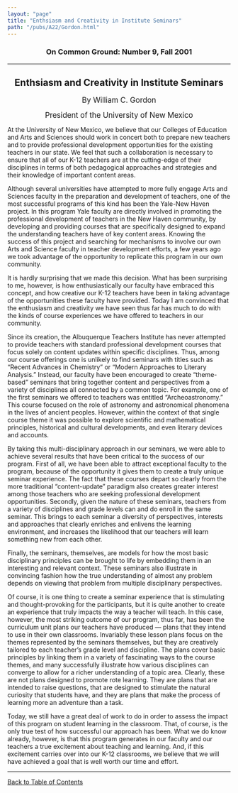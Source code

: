 ```yaml
---
layout: "page"
title: "Enthsiasm and Creativity in Institute Seminars"
path: "/pubs/A22/Gordon.html"
---
```

<main>
<h3 align="CENTER">On Common Ground: Number 9, Fall 2001</h3>
<hr/>
<h2 align="CENTER">Enthsiasm and Creativity in Institute Seminars</h2>
<p align="CENTER"><big>By William C. Gordon</big></p>
<p align="CENTER"><big>President of the University of New Mexico</big></p>
<p>At the University of New Mexico, we believe that our Colleges of Education and Arts and Sciences should work in concert both to prepare new teachers and to provide professional development opportunities for the existing teachers in our state. We feel that such a collaboration is necessary to ensure that all of our K-12 teachers are at the cutting-edge of their disciplines in terms of both pedagogical approaches and strategies and their knowledge of important content areas.</p>
<p>Although several universities have attempted to more fully engage Arts and Sciences faculty in the preparation and development of teachers, one of the most successful programs of this kind has been the Yale-New Haven project. In this program Yale faculty are directly involved in promoting the professional development of teachers in the New Haven community, by developing and providing courses that are specifically designed to expand the understanding teachers have of key content areas. Knowing the success of this project and searching for mechanisms to involve our own Arts and Science faculty in teacher development efforts, a few years ago we took advantage of the opportunity to replicate this program in our own community.</p>
<p>It is hardly surprising that we made this decision. What has been surprising to me, however, is how enthusiastically our faculty have embraced this concept, and how creative our K-12 teachers have been in taking advantage of the opportunities these faculty have provided. Today I am convinced that the enthusiasm and creativity we have seen thus far has much to do with the kinds of course experiences we have offered to teachers in our community.</p>
<p>Since its creation, the Albuquerque Teachers Institute has never attempted to provide teachers with standard professional development courses that focus solely on content updates within specific disciplines. Thus, among our course offerings one is unlikely to find seminars with titles such as “Recent Advances in Chemistry” or “Modern Approaches to Literary Analysis.” Instead, our faculty have been encouraged to create “theme-based” seminars that bring together content and perspectives from a variety of disciplines all connected by a common topic. For example, one of the first seminars we offered to teachers was entitled “Archeoastronomy.” This course focused on the role of astronomy and astronomical phenomena in the lives of ancient peoples. However, within the context of that single course theme it was possible to explore scientific and mathematical principles, historical and cultural developments, and even literary devices and accounts.</p>
<p>By taking this multi-disciplinary approach in our seminars, we were able to achieve several results that have been critical to the success of our program. First of all, we have been able to attract exceptional faculty to the program, because of the opportunity it gives them to create a truly unique seminar experience. The fact that these courses depart so clearly from the more traditional “content-update” paradigm also creates greater interest among those teachers who are seeking professional development opportunities.
Secondly, given the nature of these seminars, teachers from a variety of disciplines and grade levels can and do enroll in the same seminar. This brings to each seminar a diversity of perspectives, interests and approaches that clearly enriches and enlivens the learning environment, and increases the likelihood that our teachers will learn something new from each other.
</p>
<p>Finally, the seminars, themselves, are models for how the most basic disciplinary principles can be brought to life by embedding them in an interesting and relevant context. These seminars also illustrate in convincing fashion how the true understanding of almost any problem depends on viewing that problem from multiple disciplinary perspectives.</p>
<p>Of course, it is one thing to create a seminar experience that is stimulating and thought-provoking for the participants, but it is quite another to create an experience that truly impacts the way a teacher will teach. In this case, however, the most striking outcome of our program, thus far, has been the curriculum unit plans our teachers have produced — plans that they intend to use in their own classrooms. Invariably these lesson plans focus on the themes represented by the seminars themselves, but they are creatively tailored to each teacher’s grade level and discipline. The plans cover basic principles by linking them in a variety of fascinating ways to the course themes, and many successfully illustrate how various disciplines can converge to allow for a richer understanding of a topic area. Clearly, these are not plans designed to promote rote learning. They are plans that are intended to raise questions, that are designed to stimulate the natural curiosity that students have, and they are plans that make the process of learning more an adventure than a task.</p>
<p>Today, we still have a great deal of work to do in order to assess the impact of this program on student learning in the classroom. That, of course, is the only true test of how successful our approach has been. What we do know already, however, is that this program generates in our faculty and our teachers a true excitement about teaching and learning. And, if this excitement carries over into our K-12 classrooms, we believe that we will have achieved a goal that is well worth our time and effort.</p>
<hr/>
<p><a href=".\">Back to Table of Contents</a></p>
</main>